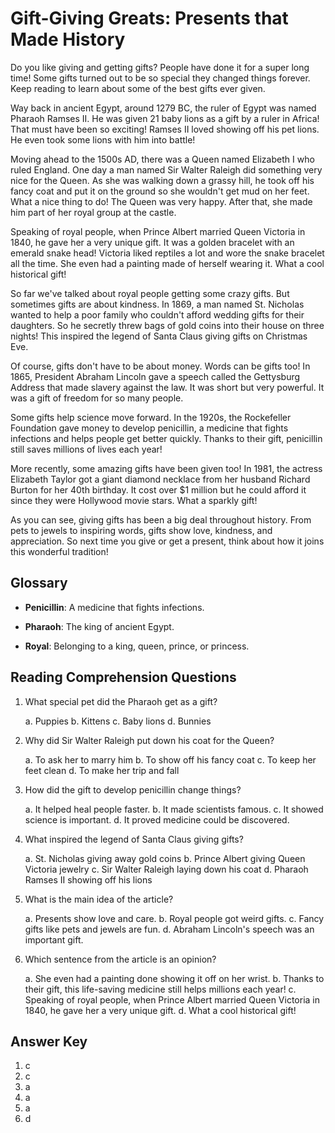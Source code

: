 # Gift-Giving Greats: Presents that Made History

Do you like giving and getting gifts? People have done it for a super long time! Some gifts turned out to be so special they changed things forever. Keep reading to learn about some of the best gifts ever given.

Way back in ancient Egypt, around 1279 BC, the ruler of Egypt was named Pharaoh Ramses II. He was given 21 baby lions as a gift by a ruler in Africa! That must have been so exciting! Ramses II loved showing off his pet lions. He even took some lions with him into battle!

Moving ahead to the 1500s AD, there was a Queen named Elizabeth I who ruled England. One day a man named Sir Walter Raleigh did something very nice for the Queen. As she was walking down a grassy hill, he took off his fancy coat and put it on the ground so she wouldn't get mud on her feet. What a nice thing to do! The Queen was very happy. After that, she made him part of her royal group at the castle.

Speaking of royal people, when Prince Albert married Queen Victoria in 1840, he gave her a very unique gift. It was a golden bracelet with an emerald snake head! Victoria liked reptiles a lot and wore the snake bracelet all the time. She even had a painting made of herself wearing it. What a cool historical gift!

So far we've talked about royal people getting some crazy gifts. But sometimes gifts are about kindness. In 1869, a man named St. Nicholas wanted to help a poor family who couldn't afford wedding gifts for their daughters. So he secretly threw bags of gold coins into their house on three nights! This inspired the legend of Santa Claus giving gifts on Christmas Eve.

Of course, gifts don't have to be about money. Words can be gifts too! In 1865, President Abraham Lincoln gave a speech called the Gettysburg Address that made slavery against the law. It was short but very powerful. It was a gift of freedom for so many people.

Some gifts help science move forward. In the 1920s, the Rockefeller Foundation gave money to develop penicillin, a medicine that fights infections and helps people get better quickly. Thanks to their gift, penicillin still saves millions of lives each year!

More recently, some amazing gifts have been given too! In 1981, the actress Elizabeth Taylor got a giant diamond necklace from her husband Richard Burton for her 40th birthday. It cost over $1 million but he could afford it since they were Hollywood movie stars. What a sparkly gift!

As you can see, giving gifts has been a big deal throughout history. From pets to jewels to inspiring words, gifts show love, kindness, and appreciation. So next time you give or get a present, think about how it joins this wonderful tradition!

## Glossary

- **Penicillin**: A medicine that fights infections.

- **Pharaoh**: The king of ancient Egypt.

- **Royal**: Belonging to a king, queen, prince, or princess.

## Reading Comprehension Questions

1. What special pet did the Pharaoh get as a gift?

   a. Puppies
   b. Kittens
   c. Baby lions
   d. Bunnies

2. Why did Sir Walter Raleigh put down his coat for the Queen?

   a. To ask her to marry him
   b. To show off his fancy coat
   c. To keep her feet clean
   d. To make her trip and fall

3. How did the gift to develop penicillin change things?

   a. It helped heal people faster.
   b. It made scientists famous.
   c. It showed science is important.
   d. It proved medicine could be discovered.

4. What inspired the legend of Santa Claus giving gifts?

   a. St. Nicholas giving away gold coins
   b. Prince Albert giving Queen Victoria jewelry
   c. Sir Walter Raleigh laying down his coat
   d. Pharaoh Ramses II showing off his lions

5. What is the main idea of the article?

   a. Presents show love and care.
   b. Royal people got weird gifts.
   c. Fancy gifts like pets and jewels are fun.
   d. Abraham Lincoln's speech was an important gift.

6. Which sentence from the article is an opinion?

   a. She even had a painting done showing it off on her wrist.
   b. Thanks to their gift, this life-saving medicine still helps millions each year!
   c. Speaking of royal people, when Prince Albert married Queen Victoria in 1840, he gave her a very unique gift.
   d. What a cool historical gift!

## Answer Key

1. c
2. c
3. a
4. a
5. a
6. d
